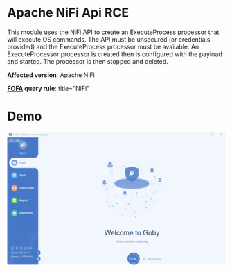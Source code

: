 # Apache NiFi Api RCE

This module uses the NiFi API to create an ExecuteProcess processor that will execute OS commands. The API must be unsecured (or credentials provided) and the ExecuteProcess processor must be available. An ExecuteProcessor processor is created then is configured with the payload and started. The processor is then stopped and deleted.

**Affected version**: Apache NiFi

**[FOFA](https://fofa.so/result?q=title%3D%22NiFi%22&qbase64=dGl0bGU9Ik5pRmki&file=&file=) query rule**: title="NiFi"

# Demo

![](Apache_Nifi_Api_RCE.gif)
